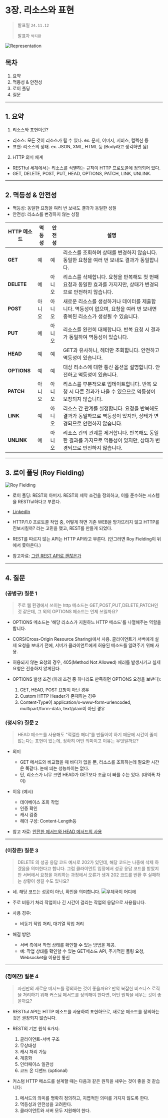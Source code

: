 # 3장. 리소스와 표현

> 발표일 `24.11.12`
>
> 발표자 `박지환`

![Representation](./img/representation.png)

## 목차

1. 요약
2. 멱등성 & 안전성
3. 로이 폴딩
4. 질문

---

## 1. 요약

1. 리소스와 표현이란?

- 리소스: 모든 것이 리소스가 될 수 있다. ex. 문서, 이미지, 서비스, 컬렉션 등
- 표현: 리소스의 상태. ex. JSON, XML, HTML 등 (Body라고 생각하면 됨)

2. HTTP 의미 체계

- RESTful 세계에서는 리소스를 식별하는 규칙이 HTTP 프로토콜에 정의되어 있다.
- GET, DELETE, POST, PUT, HEAD, OPTIONS, PATCH, LINK, UNLINK.

---

## 2. 멱등성 & 안전성

- 멱등성: 동일한 요청을 여러 번 보내도 결과가 동일한 성질
- 안전성: 리소스를 변경하지 않는 성질

| HTTP 메소드 | 멱등성 | 안전성 | 설명                                                                                                                       |
| ----------- | ------ | ------ | -------------------------------------------------------------------------------------------------------------------------- |
| **GET**     | 예     | 예     | 리소스를 조회하며 상태를 변경하지 않습니다. 동일한 요청을 여러 번 보내도 결과가 동일합니다.                                |
| **DELETE**  | 예     | 아니오 | 리소스를 삭제합니다. 요청을 반복해도 첫 번째 요청과 동일한 효과를 가지지만, 상태가 변경되므로 안전하지 않습니다.           |
| **POST**    | 아니오 | 아니오 | 새로운 리소스를 생성하거나 데이터를 제출합니다. 멱등성이 없으며, 요청을 여러 번 보내면 중복된 리소스가 생성될 수 있습니다. |
| **PUT**     | 예     | 아니오 | 리소스를 완전히 대체합니다. 반복 요청 시 결과가 동일하여 멱등성이 있습니다.                                                |
| **HEAD**    | 예     | 예     | GET과 유사하나, 헤더만 조회합니다. 안전하고 멱등성이 있습니다.                                                             |
| **OPTIONS** | 예     | 예     | 대상 리소스에 대한 통신 옵션을 설명합니다. 안전하고 멱등성이 있습니다.                                                     |
| **PATCH**   | 아니오 | 아니오 | 리소스를 부분적으로 업데이트합니다. 반복 요청 시 다른 결과가 나올 수 있으므로 멱등성이 보장되지 않습니다.                  |
| **LINK**    | 예     | 아니오 | 리소스 간 관계를 설정합니다. 요청을 반복해도 결과가 동일하므로 멱등성이 있지만, 상태가 변경되므로 안전하지 않습니다.       |
| **UNLINK**  | 예     | 아니오 | 리소스 간의 관계를 제거합니다. 반복해도 동일한 결과를 가지므로 멱등성이 있지만, 상태가 변경되므로 안전하지 않습니다.       |

---

## 3. 로이 폴딩 (Roy Fielding)

![Roy Fielding](./img/roy_fielding.png)

- 로이 폴딩: REST의 아버지. REST의 제약 조건을 정의하고, 이를 준수하는 시스템을 RESTful하다고 부른다.
- [LinkedIn](https://www.linkedin.com/in/royfielding/)

- HTTP/1.0 프로토콜 작업 중, 어떻게 하면 기존 WEB을 망가뜨리지 않고 HTTP를 진보시킬까? 라는 고민을 했고, REST를 만들게 되었다.

- REST를 따르지 않는 API는 HTTP API라고 부른다. (안그러면 Roy Fielding이 뒤에서 쫓아온다.)

- 참고자료: [그런 REST API로 괜찮은가](https://velog.io/@toto9602/%EC%A0%95%EB%A6%AC%EA%B8%80-%EA%B7%B8%EB%9F%B0-REST-API%EB%A1%9C-%EA%B4%9C%EC%B0%AE%EC%9D%80%EA%B0%80)

---

## 4. 질문

### (공병규) 질문 1

> 주로 웹 환경에서 쓰이는 http 메소드는 GET,POST,PUT,DELETE,PATCH인 것 같은데, 그 외의 OPTIONS 메소드는 언제 쓰일까요?

- OPTIONS 메소드는 '해당 리소스가 지원하느 HTTP 메소드'를 나열해주는 역할을 합니다.

- CORS(Cross-Origin Resource Sharing)에서 사용. 클라이언트가 서버에게 실제 요청을 보내기 전에, 서버가 클라이언트에게 허용된 메소드를 알려주기 위해 사용.

- 허용되지 않는 요청의 경우, 405(Method Not Allowed) 에러를 발생시키고 실제 요청은 전송하지 않게된다.

- OPTIONS 발생 조건 (아래 조건 중 하나라도 만족하면 OPTIONS 요청을 보낸다):

  1. GET, HEAD, POST 요청이 아닌 경우
  2. Custom HTTP Header가 존재하는 경우
  3. Content-Type이 application/x-www-form-urlencoded, multipart/form-data, text/plain이 아닌 경우

### (정시우) 질문 2

> HEAD 메소드를 사용해도 "적절한 헤더"를 만들어야 하기 때문에 시간이 줄지 않는다는 표현이 있는데, 정확히 어떤 의미이고 이유는 무엇일까요?

- 의미
  - GET 메서드와 비교했을 때 바디가 없을 뿐, 리소스를 조회하는데 필요한 시간은 똑같다. 눈에 띄는 성능차이는 없다.
  - 단, 리소스가 너무 크면 HEAD가 GET보다 조금 더 빠를 수는 있다. (대역폭 차이)
- 이유 (예시)

  - 데이베이스 조회 작업
  - 인증 확인
  - 캐시 검증
  - 헤더 구성: Content-Length등

- 참고 자료: [안전한 메서드와 HEAD 메서드의 사용](https://kscodebase.tistory.com/m/330)

---

### (이창준) 질문 3

> DELETE 의 성공 응답 코드 예시로 202가 있던데, 해당 코드는 나중에 삭제 하겠음을 의미한다고 합니다.
> 그럼 클라이언트 입장에서 성공 응답 코드를 받았지만 서버에서 요청을 처리하는 과정에서 오류가 생겨 202 코드를 반환 후 실패하는 상황이 생길 수도 있나요?

- 네. 해당 코드는 성공이 아닌, 확인을 의미합니다.
  ![우체국이 어디에](./img/where_is_post_office.png)

- 주로 비동기 처리 작업이나 긴 시간이 걸리는 작업의 응답으로 사용됩니다.
- 사용 경우:
  - 비동기 작업 처리, 대기열 작업 처리
- 해결 방안:
  - 서버 측에서 작업 상태를 확인할 수 있는 방법을 제공.
  - 예: 작업 상태를 확인할 수 있는 GET메소드 API, 주기적인 폴링 요청, Websocket을 이용한 통신

---

### (정예찬) 질문 4

> 자신만의 새로운 메서드를 정의하는 것이 좋을까요? 만약 복잡한 비즈니스 로직을 처리하기 위해 커스텀 메서드를 정의해야 한다면, 어떤 원칙을 세우는 것이 좋을까요?

- RESTful API는 HTTP 메소드를 사용하여 표현하므로, 새로운 메소드를 정의하는 것은 권장되지 않습니다.

- REST의 기본 원칙 6가지:

  1. 클라이언트-서버 구조
  2. 무상태성
  3. 캐시 처리 가능
  4. 계층화
  5. 인터페이스 일관성
  6. 코드 온 디맨드 (optional)

- 커스텀 HTTP 메소드를 설계할 때는 다음과 같은 원칙을 새우는 것이 좋을 것 같습니다:

  1. 메서드의 의미를 명확히 정의하고, 지엽적인 의미를 가지지 않도록 한다.
  2. 멱등성과 안전성을 고려한다.
  3. 클라이언트와 서버 모두 지원해야 한다.
